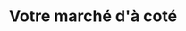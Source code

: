 ---
title: "Votre marché d'à coté"
url: /ozoir-la-ferriere/votre-marche-da-cote/
shop: commodité
---